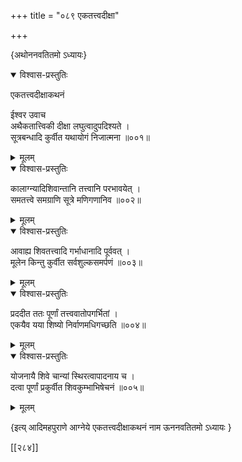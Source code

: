 +++
title = "०८९ एकतत्त्वदीक्षा"

+++

\{अथोननवतितमो ऽध्यायः\}


<details open><summary>विश्वास-प्रस्तुतिः</summary>

एकतत्त्वदीक्षाकथनं  
    
ईश्वर उवाच  
अथैकतात्त्विकी दीक्षा लघुत्वादुपदिश्यते ।  
सूत्रबन्धादि कुर्वीत यथायोगं निजात्मना ॥००१॥
</details>

<details><summary>मूलम्</summary>

एकतत्त्वदीक्षाकथनं  
    
ईश्वर उवाच  
अथैकतात्त्विकी दीक्षा लघुत्वादुपदिश्यते ।  
सूत्रबन्धादि कुर्वीत यथायोगं निजात्मना ॥००१॥
</details>  

<details open><summary>विश्वास-प्रस्तुतिः</summary>

कालाग्न्यादिशिवान्तानि तत्त्वानि परभावयेत् ।  
समतत्त्वे समग्राणि सूत्रे मणिगणानिव ॥००२॥
</details>

<details><summary>मूलम्</summary>

कालाग्न्यादिशिवान्तानि तत्त्वानि परभावयेत् ।  
समतत्त्वे समग्राणि सूत्रे मणिगणानिव ॥००२॥
</details>  

<details open><summary>विश्वास-प्रस्तुतिः</summary>

आवाह्य शिवतत्त्वादि गर्भाधानादि पूर्ववत् ।  
मूलेन किन्तु कुर्वीत सर्वशुल्कसमर्पणं ॥००३॥
</details>

<details><summary>मूलम्</summary>

आवाह्य शिवतत्त्वादि गर्भाधानादि पूर्ववत् ।  
मूलेन किन्तु कुर्वीत सर्वशुल्कसमर्पणं ॥००३॥
</details>  

<details open><summary>विश्वास-प्रस्तुतिः</summary>

प्रददीत ततः पूर्णां तत्त्ववातोपगर्भितां ।  
एकयैव यया शिष्यो निर्वाणमधिगच्छति ॥००४॥
</details>

<details><summary>मूलम्</summary>

प्रददीत ततः पूर्णां तत्त्ववातोपगर्भितां ।  
एकयैव यया शिष्यो निर्वाणमधिगच्छति ॥००४॥
</details>  

<details open><summary>विश्वास-प्रस्तुतिः</summary>

योजनायै शिवे चान्यां स्थिरत्वापादनाय च ।  
दत्वा पूर्णां प्रकुर्वीत शिवकुम्भाभिषेचनं   ॥००५॥
</details>

<details><summary>मूलम्</summary>

योजनायै शिवे चान्यां स्थिरत्वापादनाय च ।  
दत्वा पूर्णां प्रकुर्वीत शिवकुम्भाभिषेचनं   ॥००५॥
</details>

\{इत्य् आदिमहपुराणे आग्नेये एकतत्त्वदीक्षाकथनं नाम ऊननवतितमो ऽध्यायः  }

[[२८४]]
    
